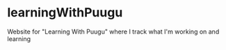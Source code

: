 # learningWithPuugu
Website for "Learning With Puugu" where I track what I'm working on and learning
